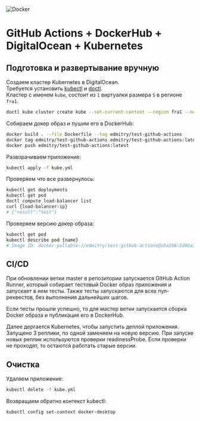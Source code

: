 ![Docker](https://github.com/mqwerty/test-github-actions/workflows/Docker/badge.svg)

# GitHub Actions + DockerHub + DigitalOcean + Kubernetes

## Подготовка и развертывание вручную

Создаем кластер Kubernetes в DigitalOcean.  
Требуется установить [kubectl](https://kubernetes.io/docs/tasks/tools/install-kubectl/) и [doctl](https://github.com/digitalocean/doctl).  
Кластер с именем `kube`, состоит из `1` виртуалки размера `S` в регионе `fra1`.
```bash
doctl kube cluster create kube --set-current-context --region fra1 --node-pool "name=kube-test;size=s-2vcpu-2gb;count=1"
```

Собираем докер образ и пушим его в DockerHub:
```bash
docker build . --file Dockerfile --tag edmitry/test-github-actions
docker tag edmitry/test-github-actions edmitry/test-github-actions:latest
docker push edmitry/test-github-actions:latest
```

Разворачиваем приложение:
```bash
kubectl apply -f kube.yml
```

Проверяем что все развернулось:
```bash
kubectl get deployments
kubectl get pod
doctl compute load-balancer list
curl {load-balancer-ip}
# {"result":"test"}
```

Проверяем версию докер образа:
```bash
kubectl get pod
kubectl describe pod {name}
# Image ID: docker-pullable://edmitry/test-github-actions@sha256:5d0ba35bdd128eea01fbfdee60b0d4f91ccd97a43ff303f3d8cf99b1ce9638c8
```

## CI/CD

При обновлении ветки master в репозитории запускается GitHub Action Runner, который собирает тестовый Docker образ приложения и
запускает в нем тесты. Также тесты запускаются для всех пул-реквестов, без выполнения дальнейших шагов.

Если тесты прошли успешно, то для мастер ветки запускается сборка Docker образа и публикация его в DockerHub.

Далее дергается Kubernetes, чтобы запустить деплой приложения.
Запущено 3 реплики, по одной заменяем на новую версию.
При запуске новых реплик используются проверки readinessProbe.
Если проверки не проходят, то остаются работать старые версии.

## Очистка

Удаляем приложение:
```bash
kubectl delete -f kube.yml
```

Возвращаем обратно контекст kubectl:
```bash
kubectl config set-context docker-desktop
```

